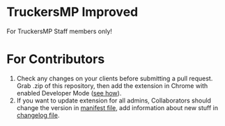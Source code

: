 # TruckersMP Improved
For TruckersMP Staff members only!

# For Contributors
1) Check any changes on your clients before submitting a pull request. Grab .zip of this repository, then add the extension in Chrome with enabled Developer Mode ([see how](https://developer.chrome.com/extensions/getstarted#unpacked)).
2) If you want to update extension for all admins, Collaborators should change the version in [manifest file](manifest.json), add information about new stuff in [changelog file](src/options/new_version.html).
